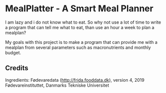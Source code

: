 # MealPlatter - A Smart Meal Planner

I am lazy and i do not know what to eat. So why not use a lot of time to write a program that can tell me what to eat, than use an hour a week to plan a mealplan?

My goals with this project is to make a program that can provide me with a mealplan from several parameters such as macronutrients and monthly budget. 

## Credits

Ingredients:
Fødevaredata (http://frida.fooddata.dk), version 4, 2019
Fødevareinstituttet, Danmarks Tekniske Universitet
